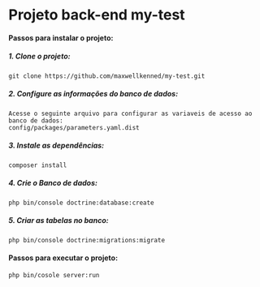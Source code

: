# **Projeto back-end my-test**

#### Passos para instalar o projeto:
 
##### 1. Clone o projeto:
    git clone https://github.com/maxwellkenned/my-test.git

##### 2. Configure as informações do banco de dados:
    Acesse o seguinte arquivo para configurar as variaveis de acesso ao banco de dados:
    config/packages/parameters.yaml.dist


##### 3. Instale as dependências:
    composer install
                                                  
##### 4. Crie o Banco de dados:
    php bin/console doctrine:database:create
    
##### 5. Criar as tabelas no banco:
    php bin/console doctrine:migrations:migrate

#### Passos para executar o projeto:
    php bin/cosole server:run
